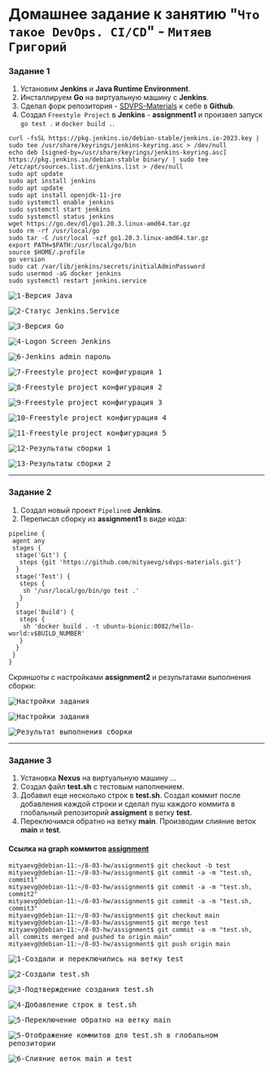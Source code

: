 # Домашнее задание к занятию "`Что такое DevOps. СI/СD`" - `Митяев Григорий`

### Задание 1

1. Установим **Jenkins** и **Java Runtime Environment**.
2. Инсталлируем **Go** на виртуальную машину с **Jenkins**.
3. Сделал форк репозитория - [SDVPS-Materials](https://github.com/mityaevg/sdvps-materials.git) к себе в **Github**.
4. Создал `Freestyle Project` в **Jenkins** - **assignment1** и произвел запуск `go test .` и `docker build .`.

```
curl -fsSL https://pkg.jenkins.io/debian-stable/jenkins.io-2023.key | sudo tee /usr/share/keyrings/jenkins-keyring.asc > /dev/null
echo deb [signed-by=/usr/share/keyrings/jenkins-keyring.asc] https://pkg.jenkins.io/debian-stable binary/ | sudo tee /etc/apt/sources.list.d/jenkins.list > /dev/null
sudo apt update
sudo apt install jenkins
sudo apt update
sudo apt install openjdk-11-jre
sudo systemctl enable jenkins
sudo systemctl start jenkins
sudo systemctl status jenkins
wget https://go.dev/dl/go1.20.3.linux-amd64.tar.gz
sudo rm -rf /usr/local/go
sudo tar -C /usr/local -xzf go1.20.3.linux-amd64.tar.gz
export PATH=$PATH:/usr/local/go/bin
source $HOME/.profile
go version
sudo cat /var/lib/jenkins/secrets/initialAdminPassword
sudo usermod -aG docker jenkins
sudo systemctl restart jenkins.service
```
<kbd>![1-Версия Java](img/8-02_1_java_version.png)</kbd>

<kbd>![2-Статус Jenkins.Service](img/8-02_2_jenkins_service_status.png)</kbd>

<kbd>![3-Версия Go](img/8-02_3_go_version.png)</kbd>

<kbd>![4-Logon Screen Jenkins](img/8-02_4_unlock_jenkins.png)</kbd>

<kbd>![6-Jenkins admin пароль](img/8-02_5_jenkins_admin_password.png)</kbd>

<kbd>![7-Freestyle project конфигурация 1](img/8-02_6_freestyle_project_config1.png)</kbd>

<kbd>![8-Freestyle project конфигурация 2](img/8-02_6_freestyle_project_config2.png)</kbd>

<kbd>![9-Freestyle project конфигурация 3](img/8-02_6_freestyle_project_config3.png)</kbd>

<kbd>![10-Freestyle project конфигурация 4](img/8-02_6_freestyle_project_config4.png)</kbd>

<kbd>![11-Freestyle project конфигурация 5](img/8-02_6_freestyle_project_config5.png)</kbd>

<kbd>![12-Результаты сборки 1](img/8-02_build_2_results1.png)</kbd>

<kbd>![13-Результаты сборки 2](img/8-02_build_2_results2.png)</kbd>

---

### Задание 2

1. Создал новый проект `Pipeline`в **Jenkins**.
2. Переписал сборку из **assignment1** в виде кода:
```
pipeline {
 agent any
 stages {
  stage('Git') {
   steps {git 'https://github.com/mityaevg/sdvps-materials.git'}
  }
  stage('Test') {
   steps {
    sh '/usr/local/go/bin/go test .'
   }
  }
  stage('Build') {
   steps {
    sh 'docker build . -t ubuntu-bionic:8082/hello-world:v$BUILD_NUMBER'
   }
  }
 }
}
```
Скриншоты с настройками **assignment2** и результатами выполнения сборки:

<kbd>![Настройки задания](img/8_02_2_assignment2_config1.png)</kbd>

<kbd>![Настройки задания](img/8_02_2_assignment2_config2.png)</kbd>

<kbd>![Результат выполнения сборки](img/8_02_2_assignment2_build_results.png)</kbd>

---

### Задание 3

1. Установка **Nexus** на виртуальную машину ...
2. Создал файл **test.sh** c тестовым наполнением.
3. Добавил еще несколько строк в **test.sh**. Создал коммит после добавления каждой строки и сделал пуш 
   каждого коммита в глобальный репозиторий **assigment** в ветку **test**.
4. Переключимся обратно на ветку **main**. Производим слияние веток **main** и **test**.

#### Ссылка на graph коммитов [**assignment**](https://github.com/mityaevg/assignment/network)

```
mityaevg@debian-11:~/8-03-hw/assignment$ git checkout -b test
mityaevg@debian-11:~/8-03-hw/assignment$ git commit -a -m "test.sh, commit1"
mityaevg@debian-11:~/8-03-hw/assignment$ git commit -a -m "test.sh, commit2"
mityaevg@debian-11:~/8-03-hw/assignment$ git commit -a -m "test.sh, commit3"
mityaevg@debian-11:~/8-03-hw/assignment$ git checkout main
mityaevg@debian-11:~/8-03-hw/assignment$ git merge test
mityaevg@debian-11:~/8-03-hw/assignment$ git commit -a -m "test.sh, all commits merged and pushed to origin main"
mityaevg@debian-11:~/8-03-hw/assignment$ git push origin main

```

<kbd>![1-Создали и переключились на ветку test](img/3_01_test_branch_created.png)</kbd>

<kbd>![2-Создали test.sh](img/3_02_test.sh_created.png)</kbd>

<kbd>![3-Подтверждение создания test.sh](img/3_02_test.sh_created_1.png)</kbd>

<kbd>![4-Добавление строк в test.sh](img/3_03_test.sh_updated.png)</kbd>

<kbd>![5-Переключение обратно на ветку main](img/3_05_switching_back_to_main_branch.png)</kbd>

<kbd>![5-Отображение коммитов для test.sh в глобальном репозитории](img/3_04_test.sh_global_test_commits.png)</kbd>

<kbd>![6-Слияние веток main и test](img/3_06_merging_main_with_test.png)</kbd>

